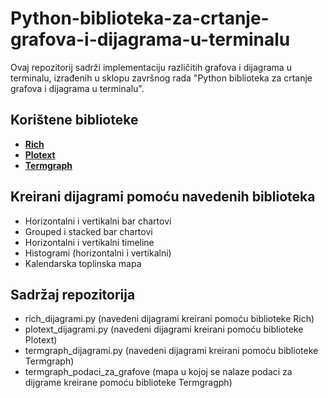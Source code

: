 # Python-biblioteka-za-crtanje-grafova-i-dijagrama-u-terminalu
Ovaj repozitorij sadrži implementaciju različitih grafova i dijagrama u terminalu, izrađenih u sklopu završnog rada "Python biblioteka za crtanje grafova i dijagrama u terminalu".
## Korištene biblioteke
- [**Rich**](https://github.com/Textualize/rich)  
- [**Plotext**](https://github.com/piccolomo/plotext) 
- [**Termgraph**](https://github.com/mkaz/termgraph) 

##  Kreirani dijagrami pomoću navedenih biblioteka
- Horizontalni i vertikalni bar chartovi  
- Grouped i stacked bar chartovi  
- Horizontalni i vertikalni timeline  
- Histogrami (horizontalni i vertikalni)  
- Kalendarska toplinska mapa

## Sadržaj repozitorija 
- rich_dijagrami.py (navedeni dijagrami kreirani pomoću biblioteke Rich)
- plotext_dijagrami.py (navedeni dijagrami kreirani pomoću biblioteke Plotext)
- termgraph_dijagrami.py (navedeni dijagrami kreirani pomoću biblioteke Termgraph)
- termgraph_podaci_za_grafove (mapa u kojoj se nalaze podaci za dijgrame kreirane pomoću biblioteke Termgragph)
